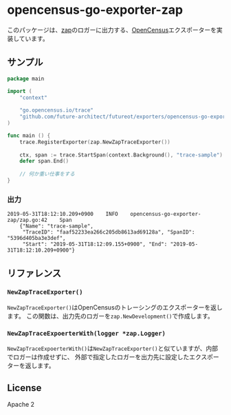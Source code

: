 # opencensus-go-exporter-zap

このパッケージは、[zap](https://godoc.org/go.uber.org/zap)のロガーに出力する、[OpenCensus](https://opencensus.io/)エクスポーターを実装しています。

## サンプル

```go
package main

import (
	"context"
	
	"go.opencensus.io/trace"
	"github.com/future-architect/futureot/exporters/opencensus-go-exporter-zap"
)

func main () {
	trace.RegisterExporter(zap.NewZapTraceExporter())
	
	ctx, span := trace.StartSpan(context.Background(), "trace-sample")
	defer span.End()
	
	// 何か重い仕事をする
}
```

### 出力

```text
2019-05-31T18:12:10.209+0900	INFO	opencensus-go-exporter-zap/zap.go:42	Span
    {"Name": "trace-sample",
     "TraceID": "faaf52233ea266c205db8613ad69128a", "SpanID": "5396d405ba3e3def",
     "Start": "2019-05-31T18:12:09.155+0900", "End": "2019-05-31T18:12:10.209+0900"}
```

## リファレンス

### ``NewZapTraceExporter()``

``NewZapTraceExporter()``はOpenCensusのトレーシングのエクスポーターを返します。
この関数は、出力先のロガーを``zap.NewDevelopment()``で作成します。

### ``NewZapTraceExpoerterWith(logger *zap.Logger)``
 
``NewZapTraceExpoerterWith()``は``NewZapTraceExporter()``と似ていますが、内部でロガーは作成せずに、
外部で指定したロガーを出力先に設定したエクスポーターを返します。

## License

Apache 2